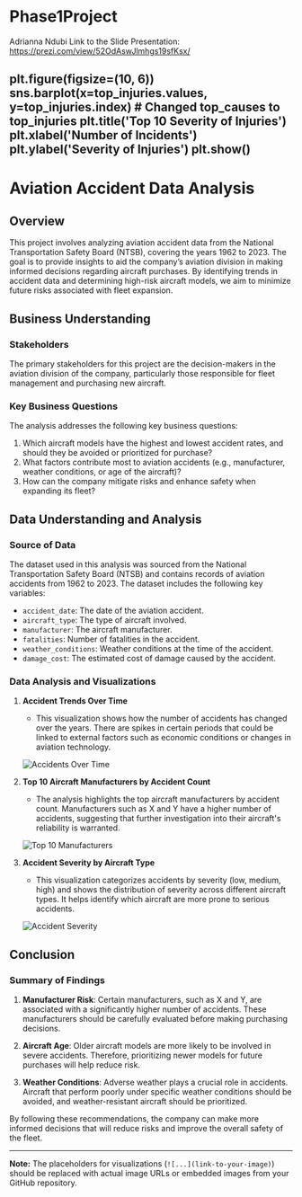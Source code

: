 # Phase1Project
Adrianna Ndubi
Link to the Slide Presentation: https://prezi.com/view/52OdAswJlmhgs19sfKsx/

plt.figure(figsize=(10, 6))
sns.barplot(x=top_injuries.values, y=top_injuries.index) # Changed top_causes to top_injuries
plt.title('Top 10 Severity of Injuries')
plt.xlabel('Number of Incidents')
plt.ylabel('Severity of Injuries')
plt.show()
---

# Aviation Accident Data Analysis

## Overview

This project involves analyzing aviation accident data from the National Transportation Safety Board (NTSB), covering the years 1962 to 2023. The goal is to provide insights to aid the company’s aviation division in making informed decisions regarding aircraft purchases. By identifying trends in accident data and determining high-risk aircraft models, we aim to minimize future risks associated with fleet expansion.

## Business Understanding

### Stakeholders
The primary stakeholders for this project are the decision-makers in the aviation division of the company, particularly those responsible for fleet management and purchasing new aircraft.

### Key Business Questions
The analysis addresses the following key business questions:
1. Which aircraft models have the highest and lowest accident rates, and should they be avoided or prioritized for purchase?
2. What factors contribute most to aviation accidents (e.g., manufacturer, weather conditions, or age of the aircraft)?
3. How can the company mitigate risks and enhance safety when expanding its fleet?

## Data Understanding and Analysis

### Source of Data
The dataset used in this analysis was sourced from the National Transportation Safety Board (NTSB) and contains records of aviation accidents from 1962 to 2023. The dataset includes the following key variables:
- `accident_date`: The date of the aviation accident.
- `aircraft_type`: The type of aircraft involved.
- `manufacturer`: The aircraft manufacturer.
- `fatalities`: Number of fatalities in the accident.
- `weather_conditions`: Weather conditions at the time of the accident.
- `damage_cost`: The estimated cost of damage caused by the accident.

### Data Analysis and Visualizations

1. **Accident Trends Over Time**
   - This visualization shows how the number of accidents has changed over the years. There are spikes in certain periods that could be linked to external factors such as economic conditions or changes in aviation technology.
   
   ![Accidents Over Time](link-to-your-image)

2. **Top 10 Aircraft Manufacturers by Accident Count**
   - The analysis highlights the top aircraft manufacturers by accident count. Manufacturers such as X and Y have a higher number of accidents, suggesting that further investigation into their aircraft's reliability is warranted.
   
   ![Top 10 Manufacturers](link-to-your-image)

3. **Accident Severity by Aircraft Type**
   - This visualization categorizes accidents by severity (low, medium, high) and shows the distribution of severity across different aircraft types. It helps identify which aircraft are more prone to serious accidents.
   
   ![Accident Severity](link-to-your-image)

## Conclusion

### Summary of Findings

1. **Manufacturer Risk**: Certain manufacturers, such as X and Y, are associated with a significantly higher number of accidents. These manufacturers should be carefully evaluated before making purchasing decisions.
   
2. **Aircraft Age**: Older aircraft models are more likely to be involved in severe accidents. Therefore, prioritizing newer models for future purchases will help reduce risk.
   
3. **Weather Conditions**: Adverse weather plays a crucial role in accidents. Aircraft that perform poorly under specific weather conditions should be avoided, and weather-resistant aircraft should be prioritized.

By following these recommendations, the company can make more informed decisions that will reduce risks and improve the overall safety of the fleet.

---

**Note:** The placeholders for visualizations (`![...](link-to-your-image)`) should be replaced with actual image URLs or embedded images from your GitHub repository.

